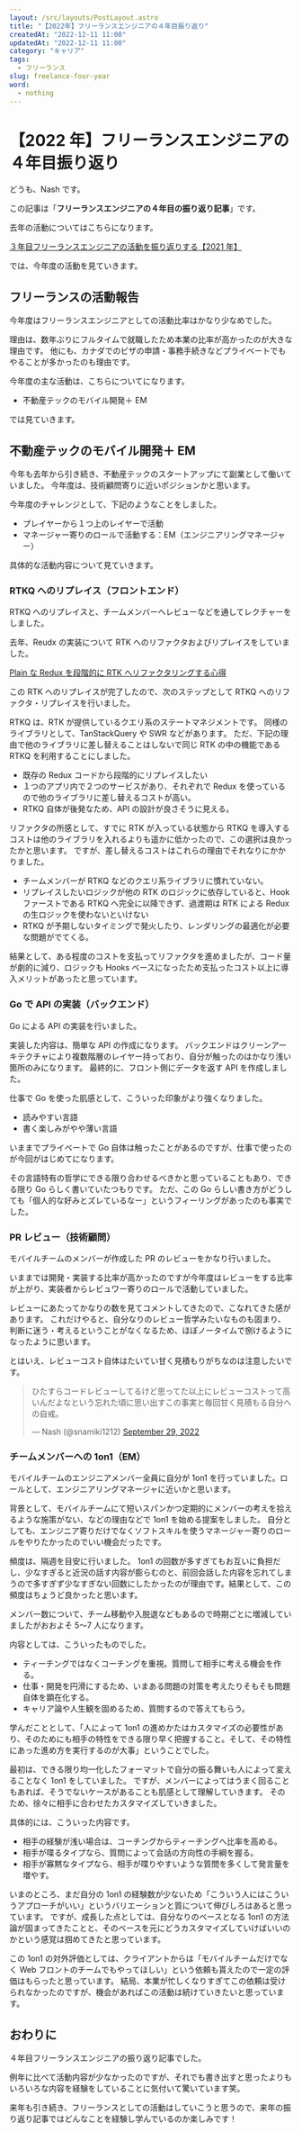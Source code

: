 ```yaml
---
layout: /src/layouts/PostLayout.astro
title: "【2022年】フリーランスエンジニアの４年目振り返り"
createdAt: "2022-12-11 11:00"
updatedAt: "2022-12-11 11:00"
category: "キャリア"
tags:
  - フリーランス
slug: freelance-four-year
word:
  - nothing
---
```


# 【2022 年】フリーランスエンジニアの４年目振り返り

どうも、Nash です。

この記事は「**フリーランスエンジニアの４年目の振り返り記事**」です。

去年の活動についてはこちらになります。

[３年目フリーランスエンジニアの活動を振り返りする【2021 年】](/freelance-three-year)

では、今年度の活動を見ていきます。

## フリーランスの活動報告

今年度はフリーランスエンジニアとしての活動比率はかなり少なめでした。

理由は、数年ぶりにフルタイムで就職したため本業の比率が高かったのが大きな理由です。
他にも、カナダでのビザの申請・事務手続きなどプライベートでもやることが多かったのも理由です。

今年度の主な活動は、こちらについてになります。

- 不動産テックのモバイル開発＋ EM

では見ていきます。

## 不動産テックのモバイル開発＋ EM

今年も去年から引き続き、不動産テックのスタートアップにて副業として働いていました。
今年度は、技術顧問寄りに近いポジションかと思います。

今年度のチャレンジとして、下記のようなことをしました。

- プレイヤーから１つ上のレイヤーで活動
- マネージャー寄りのロールで活動する：EM（エンジニアリングマネージャー）

具体的な活動内容について見ていきます。

### RTKQ へのリプレイス（フロントエンド）

RTKQ へのリプレイスと、チームメンバーへレビューなどを通してレクチャーをしました。

去年、Reudx の実装について RTK へのリファクタおよびリプレイスをしていました。

[Plain な Redux を段階的に RTK へリファクタリングする心得](/refactoring-redux-to-rtk)

この RTK へのリプレイスが完了したので、次のステップとして RTKQ へのリファクタ・リプレイスを行いました。

RTKQ は、RTK が提供しているクエリ系のステートマネジメントです。
同様のライブラリとして、TanStackQuery や SWR などがあります。
ただ、下記の理由で他のライブラリに差し替えることはしないで同じ RTK の中の機能である RTKQ を利用することにしました。

- 既存の Redux コードから段階的にリプレイスしたい
- １つのアプリ内で２つのサービスがあり、それぞれで Redux を使っているので他のライブラリに差し替えるコストが高い。
- RTKQ 自体が後発なため、API の設計が良さそうに見える。

リファクタの所感として、すでに RTK が入っている状態から RTKQ を導入するコストは他のライブラリを入れるよりも遥かに低かったので、この選択は良かったかと思います。
ですが、差し替えるコストはこれらの理由でそれなりにかかりました。

- チームメンバーが RTKQ などのクエリ系ライブラリに慣れていない。
- リプレイスしたいロジックが他の RTK のロジックに依存していると、Hook ファーストである RTKQ へ完全に以降できず、過渡期は RTK による Redux の生ロジックを使わないといけない
- RTKQ が予期しないタイミングで発火したり、レンダリングの最適化が必要な問題がでてくる。

結果として、ある程度のコストを支払ってリファクタを進めましたが、コード量が劇的に減り、ロジックも Hooks ベースになったため支払ったコスト以上に導入メリットがあったと思っています。

### Go で API の実装（バックエンド）

Go による API の実装を行いました。

実装した内容は、簡単な API の作成になります。
バックエンドはクリーンアーキテクチャにより複数階層のレイヤー持っており、自分が触ったのはかなり浅い箇所のみになります。
最終的に、フロント側にデータを返す API を作成しました。

仕事で Go を使った肌感として、こういった印象がより強くなりました。

- 読みやすい言語
- 書く楽しみがやや薄い言語

いままでプライベートで Go 自体は触ったことがあるのですが、仕事で使ったのが今回がはじめてになります。

その言語特有の哲学にできる限り合わせるべきかと思っていることもあり、できる限り Go らしく書いていたつもりです。
ただ、この Go らしい書き方がどうしても「個人的な好みとズレているなー」というフィーリングがあったのも事実でした。

### PR レビュー（技術顧問）

モバイルチームのメンバーが作成した PR のレビューをかなり行いました。

いままでは開発・実装する比率が高かったのですが今年度はレビューをする比率が上がり、実装者からレビュワー寄りのロールで活動していました。

レビューにあたってかなりの数を見てコメントしてきたので、こなれてきた感があります。
これだけやると、自分なりのレビュー哲学みたいなものも固まり、判断に迷う・考えるということがなくなるため、ほぼノータイムで捌けるようになったように思います。

とはいえ、レビューコスト自体はたいてい甘く見積もりがちなのは注意したいです。

<!-- Twitter -->
<blockquote class="twitter-tweet"><p lang="ja" dir="ltr">ひたすらコードレビューしてるけど思ってた以上にレビューコストって高いんだよなという忘れた頃に思い出すこの事実と毎回甘く見積もる自分への自戒。</p>&mdash; Nash (@snamiki1212) <a href="https://twitter.com/snamiki1212/status/1575326190399029249?ref_src=twsrc%5Etfw">September 29, 2022</a></blockquote> <script async src="https://platform.twitter.com/widgets.js" charset="utf-8"></script>
<!-- /Twitter -->

### チームメンバーへの 1on1（EM）

モバイルチームのエンジニアメンバー全員に自分が 1on1 を行っていました。ロールとして、エンジニアリングマネージャに近いかと思います。

背景として、モバイルチームにて短いスパンかつ定期的にメンバーの考えを拾えるような施策がない、などの理由などで 1on1 を始める提案をしました。
自分としても、エンジニア寄りだけでなくソフトスキルを使うマネージャー寄りのロールをやりたかったのでいい機会だったです。

頻度は、隔週を目安に行いました。
1on1 の回数が多すぎてもお互いに負担だし、少なすぎると近況の話す内容が膨らむのと、前回会話した内容を忘れてしまうので多すぎず少なすぎない回数にしたかったのが理由です。結果として、この頻度はちょうど良かったと思います。

メンバー数について、チーム移動や入脱退などもあるので時期ごとに増減していましたがおおよそ 5〜7 人になります。

内容としては、こういったものでした。

- ティーチングではなくコーチングを重視。質問して相手に考える機会を作る。
- 仕事・開発を円滑にするため、いまある問題の対策を考えたりそもそも問題自体を顕在化する。
- キャリア論や人生観を固めるため、質問するので答えてもらう。

学んだこととして、「人によって 1on1 の進めかたはカスタマイズの必要性があり、そのためにも相手の特性をできる限り早く把握すること。そして、その特性にあった進め方を実行するのが大事」ということでした。

最初は、できる限り均一化したフォーマットで自分の振る舞いも人によって変えることなく 1on1 をしていました。
ですが、メンバーによってはうまく回ることもあれば、そうでないケースがあることも肌感として理解していきます。
そのため、徐々に相手に合わせたカスタマイズしていきました。

具体的には、こういった内容です。

- 相手の経験が浅い場合は、コーチングからティーチングへ比率を高める。
- 相手が喋るタイプなら、質問によって会話の方向性の手綱を握る。
- 相手が寡黙なタイプなら、相手が喋りやすいような質問を多くして発言量を増やす。

いまのところ、まだ自分の 1on1 の経験数が少ないため「こういう人にはこういうアプローチがいい」というバリエーションと質について伸びしろはあると思っています。
ですが、成長した点としては、自分なりのベースとなる 1on1 の方法論が固まってきたことと、そのベースを元にどうカスタマイズしていけばいいのかという感覚は掴めてきたと思っています。

この 1on1 の対外評価としては、クライアントからは「モバイルチームだけでなく Web フロントのチームでもやってほしい」という依頼も貰えたので一定の評価はもらったと思っています。
結局、本業が忙しくなりすぎてこの依頼は受けられなかったのですが、機会があればこの活動は続けていきたいと思っています。

## おわりに

４年目フリーランスエンジニアの振り返り記事でした。

例年に比べて活動内容が少なかったのですが、それでも書き出すと思ったよりもいろいろな内容を経験をしていることに気付いて驚いています笑。

来年も引き続き、フリーランスとしての活動はしていこうと思うので、来年の振り返り記事ではどんなことを経験し学んでいるのか楽しみです！
